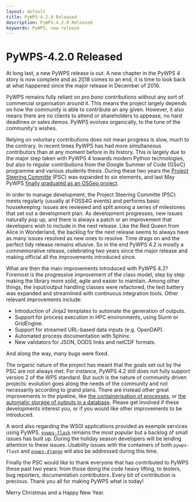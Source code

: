 ```yaml
---
layout: default
title: PyWPS-4.2.0 Released
description: PyWPS-4.2.0 Released
keywords: PyWPS, new release
---
```


# PyWPS-4.2.0 Released

At long last, a new PyWPS release is out. A new chapter in the PyWPS 4 story is now complete and as 2018 comes to an end, it is time to look back at what happened since the major release in December of 2016.

PyWPS remains fully reliant on *pro bono* contributions without any sort of commercial organisation around it. This means the project largely depends on how the community is able to contribute an any given. However, it also means there are no clients to attend or shareholders to appease, no hard deadlines or sales demos. PyWPS evolves organically, to the tune of the community's wishes.

Relying on voluntary contributions does not mean progress is slow, much to the contrary. In recent times PyWPS has had more simultaneous contributors than at any moment before in its history. This is largely due to the major step taken with PyWPS 4 towards modern Python technologies, but also to regular contributions from the Google Summer of Code (GSoC) programme and various students thesis. During these two years the [Project Steering Committe](http://pywps.org/development/psc.html) (PSC) was expanded to six elements, and last May PyWPS [finally graduated as an OSGeo project](http://pywps.org/2018/05/30/incubation.html).

In order to manage development, the Project Steering Committe (PSC) meets regularly (usually at FOSS4G events) and performs basic housekeeping: issues are reviewed and split among a series of milestones that set out a development plan. As development progresses, new issues naturally pop up, and there is always a patch or an improvement that developers wish to include in the next release. Like the Red Queen from Alice in Wonderland, the backlog for the next release seems to always have as many issues resolved as new ones to resolve. Time drags on and the perfect tidy release remains ellusive. So in the end PyWPS 4.2 is mostly a commemorative release, celebrating two years since the major release and making official all the improvements introduced since. 

What are then the main improvements introduced with PyWPS 4.2? Foremost is the progressive improvement of the class model, step by step making the library more solid, agile and easier to maintain. Among other things, the input/output handling classes were refactored, the test battery was expanded and streamlined with continuous integration tools. Other relevant improvements include:
- Introduction of Jinja2 templates to automate the generation of outputs.
- Support for process execution in HPC environments, using Slurm or GridEngine.
- Support for streamed URL-based data inputs (e.g. OpenDAP).
- Automated process documentation with Sphinx.
- New validators for JSON, DODS links and netCDF formats.

And along the way, many bugs were fixed.

The organic nature of the project has meant that the goals set out by the PSC are not always met. For instance, PyWPS 4.2 still does not fully support version 2 of the WPS standard. But such is the nature of community driven projects: evolution goes along the needs of the community and not necessarily according to grand plans. There are instead other great improvements in the pipeline, like [the containerisation of processes](https://github.com/ctu-geoforall-lab-projects/dp-laza-2018/), or [the automatic storage of outputs in a database](https://wiki.osgeo.org/wiki/Database\_Output\_Storage\_for\_PyWPS). Please get involved if these developments interest you, or if you would like other improvements to be introduced.

A word also regarding the WSGI applications provided as exemple services using PyWPS. [`pywps-flask`](https://github.com/geopython/pywps-flask) remains the most popular but a backlog of small issues has built up. During the holiday season developers will be lending attention to these issues. Usability issues with the containers of both `pywps-flask` and [`pywps-django`](https://github.com/jorgejesus/pywps-django) will also be addressed during this time.

Finally the PSC would like to thank everyone that has contributed to PyWPS these past two years: from those doing the code heavy lifting, to testers, bug reporters, documentation contributors. Every bit of contribution is precious. Thank you all for making PyWPS what is today!

Merry Christmas and a Happy New Year.